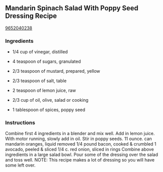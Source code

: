 ## Mandarin Spinach Salad With Poppy Seed Dressing Recipe

[9652040238](http://cookeatshare.com/recipes/mandarin-spinach-salad-with-poppy-seed-dressing-25882)

### Ingredients

 - 1/4 cup of vinegar, distilled

 - 4 teaspoon of sugars, granulated

 - 2/3 teaspoon of mustard, prepared, yellow

 - 2/3 teaspoon of salt, table

 - 2 teaspoon of lemon juice, raw

 - 2/3 cup of oil, olive, salad or cooking

 - 1 tablespoon of spices, poppy seed

### Instructions

Combine first 4 ingredients in a blender and mix well. Add in lemon juice. With motor running, slowly add in oil. Stir in poppy seeds. 11 ounce. can mandarin oranges, liquid removed 1/4 pound bacon, cooked & crumbled 1 avocado, peeled & sliced 1/4 c. red onion, sliced in rings Combine above ingredients in a large salad bowl. Pour some of the dressing over the salad and toss well. NOTE: This recipe makes a lot of dressing so you will have some left over.